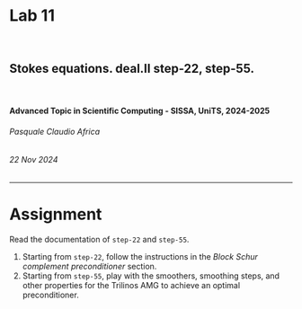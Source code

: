 <!--
title: Lab 11
paginate: true

_class: titlepage
-->

# Lab 11
<br>

## Stokes equations. deal.II step-22, step-55.
<br>

#### Advanced Topic in Scientific Computing - SISSA, UniTS, 2024-2025

###### Pasquale Claudio Africa

###### 22 Nov 2024

---

# Assignment

Read the documentation of `step-22` and `step-55`.

1. Starting from `step-22`, follow the instructions in the *Block Schur complement preconditioner* section.
2. Starting from `step-55`, play with the smoothers, smoothing steps, and other properties for the Trilinos AMG to achieve an optimal preconditioner.
